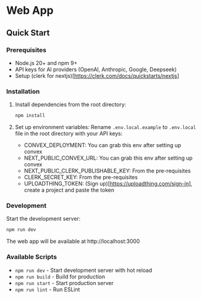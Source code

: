 # Web App

## Quick Start

### Prerequisites

- Node.js 20+ and npm 9+
- API keys for AI providers (OpenAI, Anthropic, Google, Deepseek)
- Setup (clerk for nextjs)[https://clerk.com/docs/quickstarts/nextjs]

### Installation

1. Install dependencies from the root directory:

   ```bash
   npm install
   ```

2. Set up environment variables:
   Rename `.env.local.example` to `.env.local` file in the root directory with your API keys:

   - CONVEX_DEPLOYMENT: You can grab this env after setting up convex
   - NEXT_PUBLIC_CONVEX_URL: You can grab this env after setting up convex
   - NEXT_PUBLIC_CLERK_PUBLISHABLE_KEY: From the pre-requisites
   - CLERK_SECRET_KEY: From the pre-requisites
   - UPLOADTHING_TOKEN: (Sign up)[https://uploadthing.com/sign-in], create a project and paste the token

### Development

Start the development server:

```bash
npm run dev
```

The web app will be available at http://localhost:3000

### Available Scripts

- `npm run dev` - Start development server with hot reload
- `npm run build` - Build for production
- `npm run start` - Start production server
- `npm run lint` - Run ESLint
